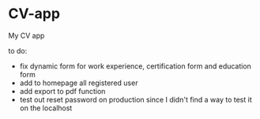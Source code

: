 # CV-app
My CV app

to do:
- fix dynamic form for work experience, certification form and education form
- add to homepage all registered user
- add export to pdf function
- test out reset password on production since I didn't find a way to test it on the localhost
